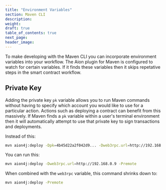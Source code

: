 ```yaml
---
title: "Environment Variables"
section: Maven CLI
description: 
weight:
draft: true
table_of_contents: true
next_page: 
header_image:
---
```


To make developing with the Maven CLI you can incorporate environment variables into your workflow. The Aion plugin for Maven is configured to watch for certain variables. If it finds these variables then it skips repetative steps in the smart contract workflow.

## Private Key

Adding the private key `pk` variable allows you to run Maven commands without having to specify which account you would like to use for a particular action. Actions such as deploying a contract can benefit from this massively. If Maven finds a `pk` variable within a user's terminal environment then it will automatically attempt to use that private key to sign transactions and deployments.

Instead of this:

```bash
mvn aion4j:deploy -Dpk=4b45d22a2f042d9... -Dweb3rpc.url=http://192.168.0.9 -Premote
```

You can run this:

```bash
mvn aion4j:deploy -Dweb3rpc.url=http://192.168.0.9 -Premote
```

When combined with the `web3rpc` variable, this command shrinks down to:

```bash
mvn aion4j:deploy -Premote
```
